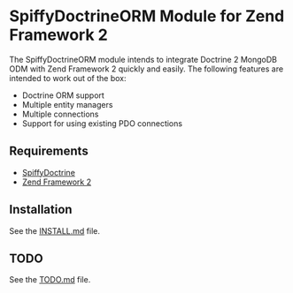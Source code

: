 # SpiffyDoctrineORM Module for Zend Framework 2
The SpiffyDoctrineORM module intends to integrate Doctrine 2 MongoDB ODM with Zend Framework 2 quickly 
and easily. The following features are intended to work out of the box: 
  
  - Doctrine ORM support
  - Multiple entity managers
  - Multiple connections
  - Support for using existing PDO connections  
  
## Requirements
  - [SpiffyDoctrine](http://www.github.com/spiffyjr/spiffydoctrine)
  - [Zend Framework 2](http://www.github.com/zendframework/zf2)

## Installation
See the [INSTALL.md](http://www.github.com/spiffyjr/spiffydoctrineorm/tree/master/docs/INSTALL.md) file.

## TODO
See the [TODO.md](http://www.github.com/spiffyjr/spiffydoctrineorm/tree/master/docs/TODO.md) file.